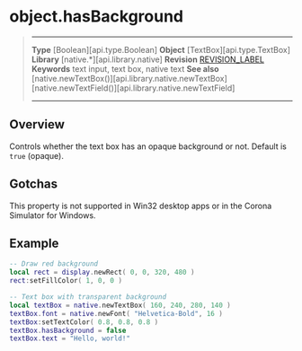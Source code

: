 # object.hasBackground

> --------------------- ------------------------------------------------------------------------------------------
> __Type__              [Boolean][api.type.Boolean]
> __Object__            [TextBox][api.type.TextBox]
> __Library__           [native.*][api.library.native]
> __Revision__          [REVISION_LABEL](REVISION_URL)
> __Keywords__          text input, text box, native text
> __See also__          [native.newTextBox()][api.library.native.newTextBox]
>								[native.newTextField()][api.library.native.newTextField]
> --------------------- ------------------------------------------------------------------------------------------

## Overview

Controls whether the text box has an opaque background or not. Default is `true` (opaque).

## Gotchas

This property is not supported in Win32 desktop apps or in the Corona Simulator for Windows.

## Example

``````lua
-- Draw red background
local rect = display.newRect( 0, 0, 320, 480 )
rect:setFillColor( 1, 0, 0 )

-- Text box with transparent background
local textBox = native.newTextBox( 160, 240, 280, 140 )
textBox.font = native.newFont( "Helvetica-Bold", 16 )
textBox:setTextColor( 0.8, 0.8, 0.8 )
textBox.hasBackground = false
textBox.text = "Hello, world!"
``````